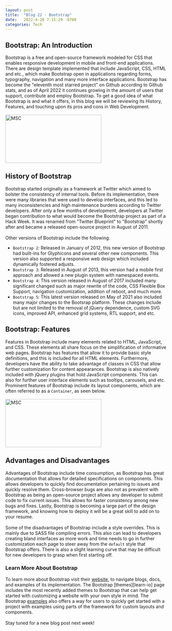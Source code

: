 ```yaml
---
layout: post
title:  "Blog 22 - Bootstrap"
date:   2022-4-28 7:15:29 -0700
categories: Tech
---
```

## Bootstrap: An Introduction 
Bootstrap is a free and open-source framework modeled for CSS that enables responsive development in mobile and front-end applications. There are design template implemented that include JavaScript, CSS, HTML and etc., which make Bootstrap open in applications regarding forms, typography, navigation and many more interface applications. Bootstrap has become the "eleventh most starred project" on Github according to Github stats, and as of April 2022 it continues growing in the amount of users that support, contribute and employ Bootstrap. To get a good idea of what Bootstrap is and what it offers, in this blog we will be reviewing its History, Features, and touching upon its pros and cons in Web Development. 
<br/><br/>
<img src="https://getbootstrap.com/docs/5.1/assets/brand/bootstrap-social.png" alt="MSC" width="300" height="150">
<br/>

## History of Bootstrap
Bootstrap started originally as a framework at Twitter which aimed to bolster the consistency of internal tools. Before its implementation, there were many libraries that were used to develop interfaces, and this led to many inconsistencies and high maintenance burdens according to Twitter developers. After only a few months of development, developers at Twitter began contribution to what would become the Bootstrap project as part of a Hack Week. It was renamed from "Twitter Blueprint" to "Bootstrap" shortly after and became a released open-source project in August of 2011.
<br/><br/>
Other versions of Bootstrap include the following:
- `Bootstrap 2`: Released in January of 2012, this new version of Bootstrap had built-ins for Glyphicons and several other new components. This version also supported a responsive web design which included dynamically fostered adjusts.
- `Bootstrap 3`: Released in August of 2013, this version had a mobile first approach and allowed a new plugin system with namespaced events.
- `Bootstrap 4`: This version released in August of 2017 included many significant changed such as major rewrite of the code, CSS Flexible Box Support, navigation customization, addition of reboot, and much more.
- `Bootstrap 5`: This latest version released on May of 2021 also included many major changes to the Bootsrap platform. These changes include but are not limited to the removal of jQuery dependence, custom SVG icons, improved API, enhanced grid systems, RTL support, and etc.

## Bootstrap: Features
Features in Bootstrap include many elements related to HTML, JavaScript, and CSS. These elements all share focus on the simplification of informative web pages. Bootstrap has features that allow it to provide basic style definitions, and this is included for all HTML elements. Furthermore, developers have the ability to take advantage of classes in CSS that allow further customization for content appearances. Bootstrap is also natively included with jQuery plugins that hold JavaScript components. This can also for further user interface elements such as tooltips, carousels, and etc. Prominent features of Bootstrap include its layout components, which are often referred to as a `Container`, as seen below. 
<br/><br/>
<img src="https://i.stack.imgur.com/bAetX.png" alt="MSC" width="300" height="150">

## Advantages and Disadvantages
Advantages of Bootstrap include time consumption, as Bootstrap has great documentation that allows for detailed specifications on components. This allows developers to quickly find documentation pertaining to issues and quickly resolve them. Cross-browser bugs are also not as prevalent with Bootstrap as being an open-source project allows any developer to submit code to fix current issues. This allows for faster consistency among new bugs and fixes. Lastly, Bootstrap is becoming a large part of the design framework, and knowing how to deploy it will be a great skill to add on to your resume. 
<br/><br/>
Some of the disadvantages of Bootstrap include a style overrides. This is mainly due to SASS file compiling errors. This also can lead to developers creating bland interfaces as more work and time needs to go in further customization each page to steer away from the `default` style that Bootstrap offers. There is also a slight learning curve that may be difficult for new developers to grasp when first starting off. 

### Learn More About Bootstrap
To learn more about Bootstrap visit their [website][web-io], to navigate blogs, docs, and examples of its implementation. The Bootstrap [themes][learn-io] page includes the most recently added themes to Bootstrap that can help get started with customizing a website with your own style in mind. The Bootstrap [examples][examples-io] also offers a way for users to quickly get started with a project with examples using parts of the framework for custom layouts and components. 
<br/><br/>
Stay tuned for a new blog post next week!

[web-io]: https://getbootstrap.com/
[theme-io]: https://themes.getbootstrap.com/
[examples-io]: https://getbootstrap.com/docs/5.1/examples/
